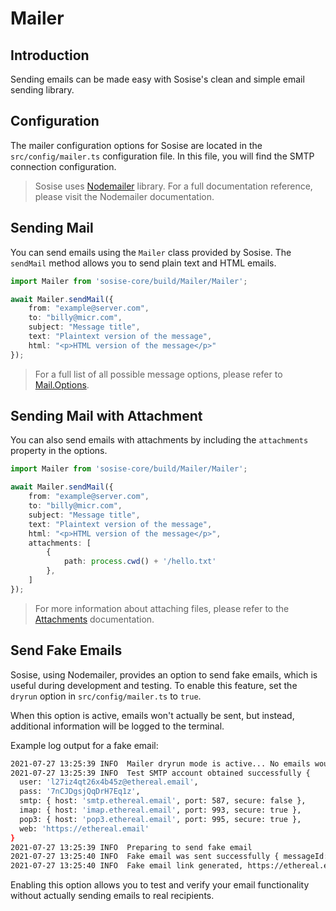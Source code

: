 # Mailer

## Introduction

Sending emails can be made easy with Sosise's clean and simple email sending library.

## Configuration

The mailer configuration options for Sosise are located in the `src/config/mailer.ts` configuration file. In this file, you will find the SMTP connection configuration.

> Sosise uses [Nodemailer](https://nodemailer.com/about/) library. For a full documentation reference, please visit the Nodemailer documentation.

## Sending Mail

You can send emails using the `Mailer` class provided by Sosise. The `sendMail` method allows you to send plain text and HTML emails.

```typescript
import Mailer from 'sosise-core/build/Mailer/Mailer';

await Mailer.sendMail({
    from: "example@server.com",
    to: "billy@micr.com",
    subject: "Message title",
    text: "Plaintext version of the message",
    html: "<p>HTML version of the message</p>"
});
```

> For a full list of all possible message options, please refer to [Mail.Options](https://nodemailer.com/message/).

## Sending Mail with Attachment

You can also send emails with attachments by including the `attachments` property in the options.

```typescript
import Mailer from 'sosise-core/build/Mailer/Mailer';

await Mailer.sendMail({
    from: "example@server.com",
    to: "billy@micr.com",
    subject: "Message title",
    text: "Plaintext version of the message",
    html: "<p>HTML version of the message</p>",
    attachments: [
        {
            path: process.cwd() + '/hello.txt'
        },
    ]
});
```

> For more information about attaching files, please refer to the [Attachments](https://nodemailer.com/message/attachments/) documentation.

## Send Fake Emails

Sosise, using Nodemailer, provides an option to send fake emails, which is useful during development and testing. To enable this feature, set the `dryrun` option in `src/config/mailer.ts` to `true`.

When this option is active, emails won't actually be sent, but instead, additional information will be logged to the terminal.

Example log output for a fake email:

```bash
2021-07-27 13:25:39 INFO  Mailer dryrun mode is active... No emails would be sent 
2021-07-27 13:25:39 INFO  Test SMTP account obtained successfully {
  user: 'l27iz4qt26x4b45z@ethereal.email',
  pass: '7nCJDgsjQqDrH7Eq1z',
  smtp: { host: 'smtp.ethereal.email', port: 587, secure: false },
  imap: { host: 'imap.ethereal.email', port: 993, secure: true },
  pop3: { host: 'pop3.ethereal.email', port: 995, secure: true },
  web: 'https://ethereal.email'
}
2021-07-27 13:25:39 INFO  Preparing to send fake email 
2021-07-27 13:25:40 INFO  Fake email was sent successfully { messageId: '<db335cd0-2f27-609b-da7c-5c576c34374e@server.com>' }
2021-07-27 13:25:40 INFO  Fake email link generated, https://ethereal.email/message/YP-08y0yk1T9bJDdYP-09efY8noJPhrkAAAAAW7nbvG1shb3n.ZXZvoR8tw 
```

Enabling this option allows you to test and verify your email functionality without actually sending emails to real recipients.